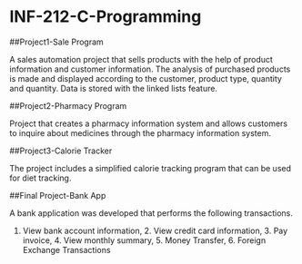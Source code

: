 # INF-212-C-Programming

##Project1-Sale Program

A sales automation project that sells products with the help of product information and customer information. The analysis of purchased products is made and displayed according to the customer, product type, quantity and quantity. Data is stored with the linked lists feature.

##Project2-Pharmacy Program

Project that creates a pharmacy information system and allows customers to inquire about medicines through the pharmacy information system.

##Project3-Calorie Tracker

The project includes a simplified calorie tracking program that can be used for diet tracking.

##Final Project-Bank App

A bank application was developed that performs the following transactions.
1. View bank account information, 2. View credit card information, 3. Pay invoice, 4. View monthly summary, 5. Money Transfer, 6. Foreign Exchange Transactions

